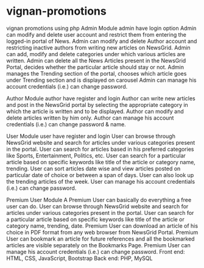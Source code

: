 # vignan-promotions
vignan promotions using php
Admin Module
admin have login option
Admin can modify and delete user account and restrict them from entering the logged-in portal of News.
Admin can modify and delete Author account and restricting inactive authors from writing new articles on NewsGrid.
Admin can add, modify and delete categories under which various articles are written.
Admin can delete all the News Articles present in the NewsGrid Portal, decides whether the particular article should stay or not.
Admin manages the Trending section of the portal, chooses which article goes under Trending section and is displayed on carousel
Admin can manage his account credentials (i.e.) can change password.

Author Module
author have register and login
Author can write new articles and post in the NewsGrid portal by selecting the appropriate category in which the article is written and to be displayed.
Author can modify and delete articles written by him only.
Author can manage his account credentials (i.e.) can change password & name.

User Module
user have register and login
User can browse through NewsGrid website and search for articles under various categories present in the portal.
User can search for articles based in his preferred categories like Sports, Entertainment, Politics, etc.
User can search for a particular article based on specific keywords like title of the article or category name, trending.
User can sort articles date wise and view articles posted on particular date of choice or between a span of days.
User can also look up the trending articles of the week.
User can manage his account credentials (i.e.) can change password.

Premium User Module
A Premium User can basically do everything a free user can do. User can browse through NewsGrid website and search for articles under various categories present in the portal.
User can search for a particular article based on specific keywords like title of the article or category name, trending, date.
Premium User can download an article of his choice in PDF format from any web browser from NewsGrid Portal.
Premium User can bookmark an article for future references and all the bookmarked articles are visible separately on the Bookmarks Page.
Premium User can manage his account credentials (i.e.) can change password.
Front end: HTML, CSS, JavaScript, Bootstrap 
Back end: PHP, MySQL
